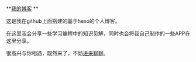 

**[我的博客](http://jixiaoyong.github.io) **

这是我在github上面搭建的基于hexo的个人博客。

在这里我会分享一些学习编程中的知识见解，同时也会将我自己制作的一些APP在这里分享。

很高兴与你相遇，既然来了，不妨[进来聊聊](http://jixiaoyong.github.io)。
